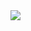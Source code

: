 <img src="https://github.com/akshaybahadur21/ml-notes/blob/master/notes_images/neural_network_implementation.jpg">
